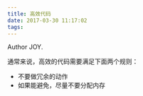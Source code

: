 ```yaml
---
title: 高效代码
date: 2017-03-30 11:17:02
tags:
---
```


Author JOY.
<!-- excerpt -->

通常来说，高效的代码需要满足下面两个规则：

* 不要做冗余的动作
* 如果能避免，尽量不要分配内存
